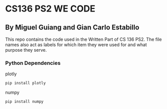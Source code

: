 # CS136 PS2 WE CODE
## By Miguel Guiang and Gian Carlo Estabillo
This repo contains the code used in the Written Part of CS 136 PS2.
The file names also act as labels for which item they were used for and what purpose they serve.

### Python Dependencies

plotly

```
pip install plotly
```

numpy

```
pip install numpy
```
